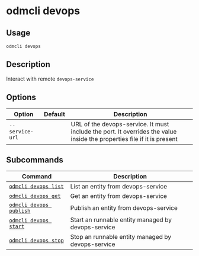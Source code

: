 # odmcli devops

## Usage

`odmcli devops`

## Description

Interact with remote `devops-service`

## Options

Option|Default|Description
-------|----------|-------
`--service-url`||URL of the devops-service. It must include the port. It overrides the value inside the properties file if it is present

## Subcommands

Command|Description
-------|----------
[`odmcli devops list`](cmd-registry-list.md)|List an entity from devops-service
[`odmcli devops get`](cmd-devops-get.md)|Get an entity from devops-service
[`odmcli devops publish`](cmd-devops-publish.md)|Publish an entity from devops-service
[`odmcli devops start`](cmd-devops-start.md)|Start an runnable entity managed by devops-service
[`odmcli devops stop`](cmd-devops-stop.md)|Stop an runnable entity managed by devops-service


